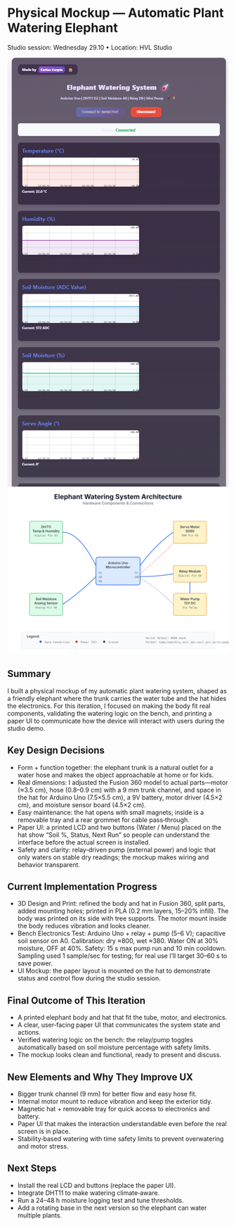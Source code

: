 # Physical Mockup — Automatic Plant Watering Elephant

Studio session: Wednesday 29.10  •  Location: HVL Studio

![Live Plotter Screenshot](./Screenshot%202025-10-24%20165700.png)
![Hardware System Diagram](./system-diagram.svg)

## Summary
I built a physical mockup of my automatic plant watering system, shaped as a friendly elephant where the trunk carries the water tube and the hat hides the electronics. For this iteration, I focused on making the body fit real components, validating the watering logic on the bench, and printing a paper UI to communicate how the device will interact with users during the studio demo.

## Key Design Decisions
- Form + function together: the elephant trunk is a natural outlet for a water hose and makes the object approachable at home or for kids.
- Real dimensions: I adjusted the Fusion 360 model to actual parts—motor (≈3.5 cm), hose (0.8–0.9 cm) with a 9 mm trunk channel, and space in the hat for Arduino Uno (7.5×5.5 cm), a 9V battery, motor driver (4.5×2 cm), and moisture sensor board (4.5×2 cm).
- Easy maintenance: the hat opens with small magnets; inside is a removable tray and a rear grommet for cable pass‑through.
- Paper UI: a printed LCD and two buttons (Water / Menu) placed on the hat show “Soil %, Status, Next Run” so people can understand the interface before the actual screen is installed.
- Safety and clarity: relay‑driven pump (external power) and logic that only waters on stable dry readings; the mockup makes wiring and behavior transparent.

## Current Implementation Progress
- 3D Design and Print: refined the body and hat in Fusion 360, split parts, added mounting holes; printed in PLA (0.2 mm layers, 15–20% infill). The body was printed on its side with tree supports. The motor mount inside the body reduces vibration and looks cleaner.
- Bench Electronics Test: Arduino Uno + relay + pump (5–6 V); capacitive soil sensor on A0. Calibration: dry ≈800, wet ≈380. Water ON at 30% moisture, OFF at 40%. Safety: 15 s max pump run and 10 min cooldown. Sampling used 1 sample/sec for testing; for real use I’ll target 30–60 s to save power.
- UI Mockup: the paper layout is mounted on the hat to demonstrate status and control flow during the studio session.

## Final Outcome of This Iteration
- A printed elephant body and hat that fit the tube, motor, and electronics.
- A clear, user‑facing paper UI that communicates the system state and actions.
- Verified watering logic on the bench: the relay/pump toggles automatically based on soil moisture percentage with safety limits.
- The mockup looks clean and functional, ready to present and discuss.

## New Elements and Why They Improve UX
- Bigger trunk channel (9 mm) for better flow and easy hose fit.
- Internal motor mount to reduce vibration and keep the exterior tidy.
- Magnetic hat + removable tray for quick access to electronics and battery.
- Paper UI that makes the interaction understandable even before the real screen is in place.
- Stability‑based watering with time safety limits to prevent overwatering and motor stress.

## Next Steps
- Install the real LCD and buttons (replace the paper UI).
- Integrate DHT11 to make watering climate‑aware.
- Run a 24–48 h moisture logging test and tune thresholds.
- Add a rotating base in the next version so the elephant can water multiple plants.
